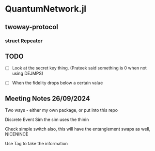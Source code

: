 # QuantumNetwork.jl

## twoway-protocol
### struct Repeater



## TODO
- [ ] Look at the secret key thing. (Prateek said something is 0 when not using DEJMPS)
- [ ] When the fidelity drops below a certain value


## Meeting Notes 26/09/2024
Two ways - either my own package, or put into this repo

Discrete Event Sim
the sim uses the thinin 

Check simple switch also, this will have the entanglement swaps as well, NICENINCE

Use Tag to take the information
